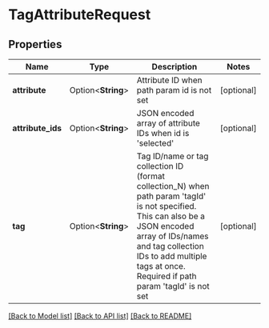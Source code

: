 # TagAttributeRequest

## Properties

Name | Type | Description | Notes
------------ | ------------- | ------------- | -------------
**attribute** | Option<**String**> | Attribute ID when path param id is not set | [optional]
**attribute_ids** | Option<**String**> | JSON encoded array of attribute IDs when id is 'selected' | [optional]
**tag** | Option<**String**> | Tag ID/name or tag collection ID (format collection_N) when path param 'tagId' is not specified. This can also be a JSON encoded array of IDs/names and tag collection IDs to add multiple tags at once. Required if path param 'tagId' is not set | [optional]

[[Back to Model list]](../README.md#documentation-for-models) [[Back to API list]](../README.md#documentation-for-api-endpoints) [[Back to README]](../README.md)


